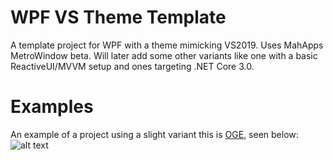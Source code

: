 # WPF VS Theme Template
A template project for WPF with a theme mimicking VS2019. Uses MahApps MetroWindow beta. Will later add some other variants like one with a basic ReactiveUI/MVVM setup and ones targeting .NET Core 3.0.

# Examples
An example of a project using a slight variant this is [OGE](https://github.com/Moneyl/OGE), seen below:
![alt text](https://github.com/Moneyl/OGE/blob/master/Repo/Example1.jpg "File explorer on the left, and texture viewer in the center.")
